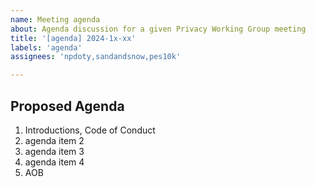 ```yaml
---
name: Meeting agenda
about: Agenda discussion for a given Privacy Working Group meeting
title: '[agenda] 2024-1x-xx'
labels: 'agenda'
assignees: 'npdoty,sandandsnow,pes10k'

---
```


## Proposed Agenda

1. Introductions, Code of Conduct
1. agenda item 2
1. agenda item 3
1. agenda item 4
1. AOB
